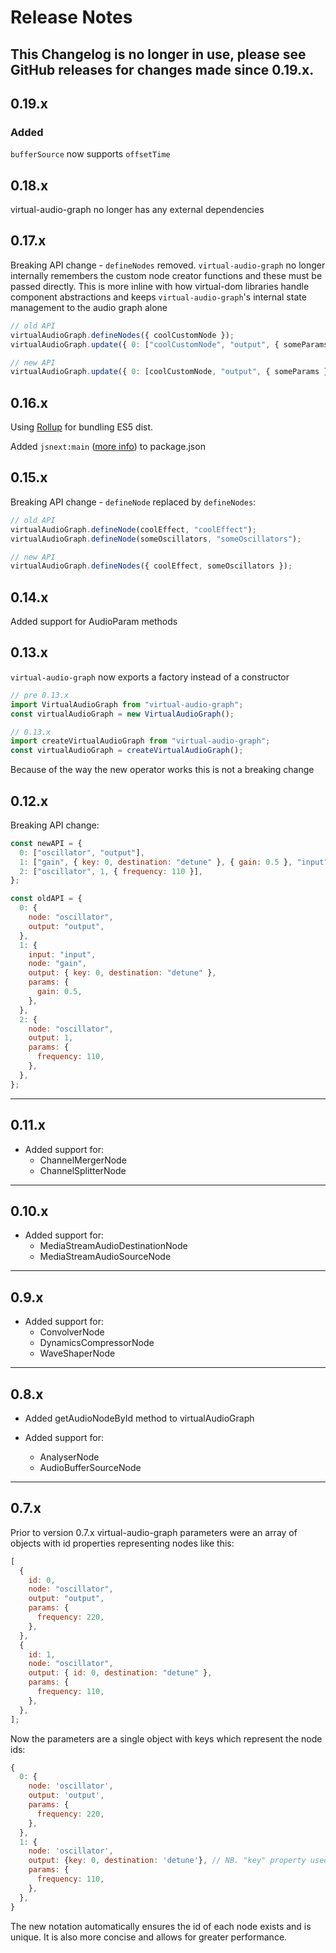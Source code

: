 # Release Notes

## **This Changelog is no longer in use, please see GitHub releases for changes made since 0.19.x.**

## 0.19.x

### Added

`bufferSource` now supports `offsetTime`

## 0.18.x

virtual-audio-graph no longer has any external dependencies

## 0.17.x

Breaking API change - `defineNodes` removed. `virtual-audio-graph` no longer internally remembers the custom node creator functions and these must be passed directly. This is more inline with how virtual-dom libraries handle component abstractions and keeps `virtual-audio-graph`'s internal state management to the audio graph alone

```javascript
// old API
virtualAudioGraph.defineNodes({ coolCustomNode });
virtualAudioGraph.update({ 0: ["coolCustomNode", "output", { someParams }] });
```

```javascript
// new API
virtualAudioGraph.update({ 0: [coolCustomNode, "output", { someParams }] });
```

## 0.16.x

Using [Rollup](https://github.com/rollup/rollup) for bundling ES5 dist.

Added `jsnext:main` ([more info](https://github.com/rollup/rollup/wiki/jsnext:main)) to package.json

## 0.15.x

Breaking API change - `defineNode` replaced by `defineNodes`:

```javascript
// old API
virtualAudioGraph.defineNode(coolEffect, "coolEffect");
virtualAudioGraph.defineNode(someOscillators, "someOscillators");
```

```javascript
// new API
virtualAudioGraph.defineNodes({ coolEffect, someOscillators });
```

## 0.14.x

Added support for AudioParam methods

## 0.13.x

`virtual-audio-graph` now exports a factory instead of a constructor

```javascript
// pre 0.13.x
import VirtualAudioGraph from "virtual-audio-graph";
const virtualAudioGraph = new VirtualAudioGraph();
```

```javascript
// 0.13.x
import createVirtualAudioGraph from "virtual-audio-graph";
const virtualAudioGraph = createVirtualAudioGraph();
```

Because of the way the new operator works this is not a breaking change

## 0.12.x

Breaking API change:

```javascript
const newAPI = {
  0: ["oscillator", "output"],
  1: ["gain", { key: 0, destination: "detune" }, { gain: 0.5 }, "input"],
  2: ["oscillator", 1, { frequency: 110 }],
};
```

```javascript
const oldAPI = {
  0: {
    node: "oscillator",
    output: "output",
  },
  1: {
    input: "input",
    node: "gain",
    output: { key: 0, destination: "detune" },
    params: {
      gain: 0.5,
    },
  },
  2: {
    node: "oscillator",
    output: 1,
    params: {
      frequency: 110,
    },
  },
};
```

---

## 0.11.x

- Added support for:
  - ChannelMergerNode
  - ChannelSplitterNode

---

## 0.10.x

- Added support for:
  - MediaStreamAudioDestinationNode
  - MediaStreamAudioSourceNode

---

## 0.9.x

- Added support for:
  - ConvolverNode
  - DynamicsCompressorNode
  - WaveShaperNode

---

## 0.8.x

- Added getAudioNodeById method to virtualAudioGraph

- Added support for:
  - AnalyserNode
  - AudioBufferSourceNode

---

## 0.7.x

Prior to version 0.7.x virtual-audio-graph parameters were an array of objects with id properties representing nodes like this:

```javascript
[
  {
    id: 0,
    node: "oscillator",
    output: "output",
    params: {
      frequency: 220,
    },
  },
  {
    id: 1,
    node: "oscillator",
    output: { id: 0, destination: "detune" },
    params: {
      frequency: 110,
    },
  },
];
```

Now the parameters are a single object with keys which represent the node ids:

```javascript
{
  0: {
    node: 'oscillator',
    output: 'output',
    params: {
      frequency: 220,
    },
  },
  1: {
    node: 'oscillator',
    output: {key: 0, destination: 'detune'}, // NB. "key" property used to be "id"
    params: {
      frequency: 110,
    },
  },
}
```

The new notation automatically ensures the id of each node exists and is unique. It is also more concise and allows for greater performance.
